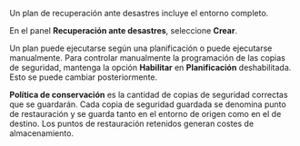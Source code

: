 Un plan de recuperación ante desastres incluye el entorno completo.

En el panel **Recuperación ante desastres**, seleccione **Crear**.

Un plan puede ejecutarse según una planificación o puede ejecutarse manualmente. Para controlar manualmente la programación de las copias de seguridad, mantenga la opción **Habilitar** en **Planificación** deshabilitada. Esto se puede cambiar posteriormente.

**Política de conservación** es la cantidad de copias de seguridad correctas que se guardarán. Cada copia de seguridad guardada se denomina punto de restauración y se guarda tanto en el entorno de origen como en el de destino. Los puntos de restauración retenidos generan costes de almacenamiento.
